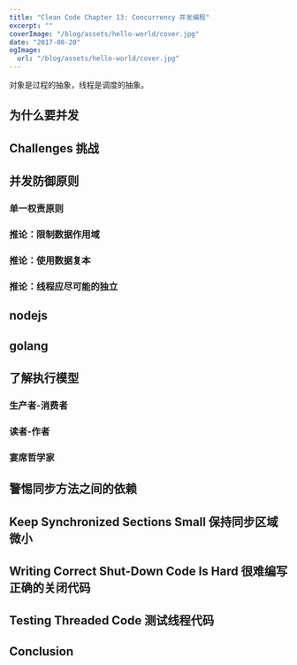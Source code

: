 ```yaml
---
title: "Clean Code Chapter 13: Concurrency 并发编程"
excerpt: ""
coverImage: "/blog/assets/hello-world/cover.jpg"
date: "2017-08-20"
ogImage:
  url: "/blog/assets/hello-world/cover.jpg"
---
```


对象是过程的抽象，线程是调度的抽象。

## 为什么要并发

## Challenges 挑战

## 并发防御原则

### 单一权责原则

### 推论：限制数据作用域

### 推论：使用数据复本

### 推论：线程应尽可能的独立

## nodejs

## golang

## 了解执行模型

### 生产者-消费者

### 读者-作者

### 宴席哲学家

## 警惕同步方法之间的依赖

## Keep Synchronized Sections Small 保持同步区域微小

## Writing Correct Shut-Down Code Is Hard 很难编写正确的关闭代码

## Testing Threaded Code 测试线程代码

## Conclusion
